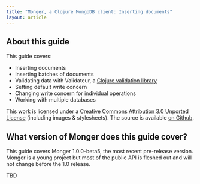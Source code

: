 ```yaml
---
title: "Monger, a Clojure MongoDB client: Inserting documents"
layout: article
---
```


## About this guide

This guide covers:

 * Inserting documents
 * Inserting batches of documents
 * Validating data with Validateur, a [Clojure validation library](https://github.com/michaelklishin/validateur)
 * Setting default write concern
 * Changing write concern for individual operations
 * Working with multiple databases

This work is licensed under a <a rel="license" href="http://creativecommons.org/licenses/by/3.0/">Creative Commons Attribution 3.0 Unported License</a> (including images & stylesheets). The source is available [on Github](https://github.com/clojurewerkz/monger.docs).


## What version of Monger does this guide cover?

This guide covers Monger 1.0.0-beta5, the most recent pre-release version. Monger is a young project but most of the public API
is fleshed out and will not change before the 1.0 release.


TBD
